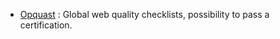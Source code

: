 - [Opquast](https://www.opquast.com/) : Global web quality checklists, possibility to pass a certification. 